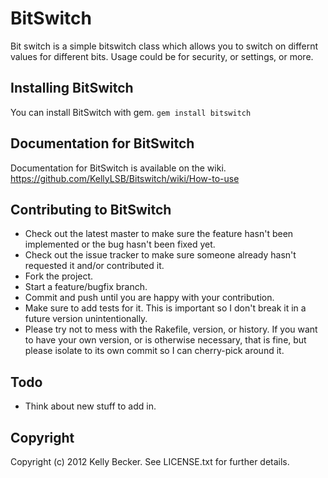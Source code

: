 # BitSwitch

Bit switch is a simple bitswitch class which allows you to switch on differnt values for different bits.
Usage could be for security, or settings, or more.

## Installing BitSwitch

You can install BitSwitch with gem. `gem install bitswitch`

## Documentation for BitSwitch

Documentation for BitSwitch is available on the wiki.
https://github.com/KellyLSB/Bitswitch/wiki/How-to-use

## Contributing to BitSwitch
 
* Check out the latest master to make sure the feature hasn't been implemented or the bug hasn't been fixed yet.
* Check out the issue tracker to make sure someone already hasn't requested it and/or contributed it.
* Fork the project.
* Start a feature/bugfix branch.
* Commit and push until you are happy with your contribution.
* Make sure to add tests for it. This is important so I don't break it in a future version unintentionally.
* Please try not to mess with the Rakefile, version, or history. If you want to have your own version, or is otherwise necessary, that is fine, but please isolate to its own commit so I can cherry-pick around it.

## Todo

* Think about new stuff to add in.

## Copyright

Copyright (c) 2012 Kelly Becker. See LICENSE.txt for
further details.

